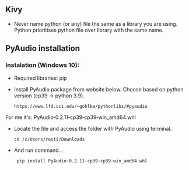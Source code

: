 ## Kivy

+ Never name python (or any) file the same as a library you are using. Python prioritises python file over library with the same name.


## PyAudio installation 

### Instalation (Windows 10): 

+ Required libraries: pip

+ Install PyAudio package from website below. Choose based on python version (cp39 -> python 3.9).

      https://www.lfd.uci.edu/~gohlke/pythonlibs/#pyaudio

For me it's: PyAudio‑0.2.11‑cp39‑cp39‑win_amd64.whl

+ Locate the file and access the folder with PyAudio using terminal. 

      cd /c/Users/rosti/Downloads
  
+ And run command...
 
       pip install PyAudio‑0.2.11‑cp39‑cp39‑win_amd64.whl
